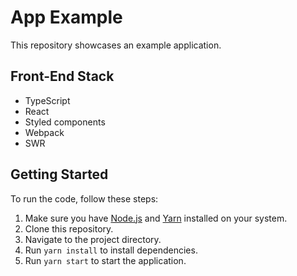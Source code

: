 # App Example

This repository showcases an example application.

## Front-End Stack

- TypeScript
- React
- Styled components
- Webpack
- SWR

## Getting Started

To run the code, follow these steps:

1. Make sure you have [Node.js](https://nodejs.org/) and [Yarn](https://yarnpkg.com/) installed on your system.
2. Clone this repository.
3. Navigate to the project directory.
4. Run `yarn install` to install dependencies.
5. Run `yarn start` to start the application.
